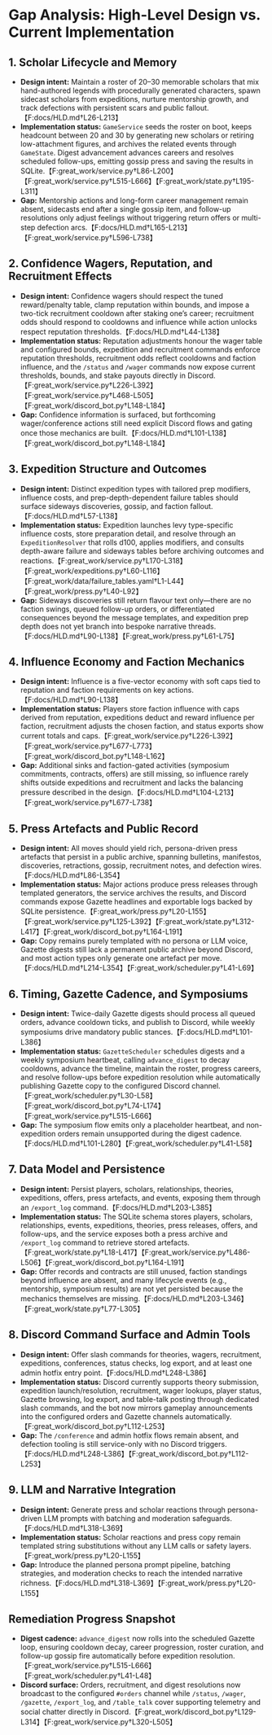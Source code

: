 # Gap Analysis: High-Level Design vs. Current Implementation

## 1. Scholar Lifecycle and Memory
- **Design intent:** Maintain a roster of 20–30 memorable scholars that mix hand-authored legends with procedurally generated characters, spawn sidecast scholars from expeditions, nurture mentorship growth, and track defections with persistent scars and public fallout.【F:docs/HLD.md†L26-L213】
- **Implementation status:** `GameService` seeds the roster on boot, keeps headcount between 20 and 30 by generating new scholars or retiring low-attachment figures, and archives the related events through `GameState`. Digest advancement advances careers and resolves scheduled follow-ups, emitting gossip press and saving the results in SQLite.【F:great_work/service.py†L86-L200】【F:great_work/service.py†L515-L666】【F:great_work/state.py†L195-L311】
- **Gap:** Mentorship actions and long-form career management remain absent, sidecasts end after a single gossip item, and follow-up resolutions only adjust feelings without triggering return offers or multi-step defection arcs.【F:docs/HLD.md†L165-L213】【F:great_work/service.py†L596-L738】

## 2. Confidence Wagers, Reputation, and Recruitment Effects
- **Design intent:** Confidence wagers should respect the tuned reward/penalty table, clamp reputation within bounds, and impose a two-tick recruitment cooldown after staking one’s career; recruitment odds should respond to cooldowns and influence while action unlocks respect reputation thresholds.【F:docs/HLD.md†L44-L138】
- **Implementation status:** Reputation adjustments honour the wager table and configured bounds, expedition and recruitment commands enforce reputation thresholds, recruitment odds reflect cooldowns and faction influence, and the `/status` and `/wager` commands now expose current thresholds, bounds, and stake payouts directly in Discord.【F:great_work/service.py†L226-L392】【F:great_work/service.py†L468-L505】【F:great_work/discord_bot.py†L148-L184】
- **Gap:** Confidence information is surfaced, but forthcoming wager/conference actions still need explicit Discord flows and gating once those mechanics are built.【F:docs/HLD.md†L101-L138】【F:great_work/discord_bot.py†L148-L184】

## 3. Expedition Structure and Outcomes
- **Design intent:** Distinct expedition types with tailored prep modifiers, influence costs, and prep-depth-dependent failure tables should surface sideways discoveries, gossip, and faction fallout.【F:docs/HLD.md†L57-L138】
- **Implementation status:** Expedition launches levy type-specific influence costs, store preparation detail, and resolve through an `ExpeditionResolver` that rolls d100, applies modifiers, and consults depth-aware failure and sideways tables before archiving outcomes and reactions.【F:great_work/service.py†L170-L318】【F:great_work/expeditions.py†L60-L116】【F:great_work/data/failure_tables.yaml†L1-L44】【F:great_work/press.py†L40-L92】
- **Gap:** Sideways discoveries still return flavour text only—there are no faction swings, queued follow-up orders, or differentiated consequences beyond the message templates, and expedition prep depth does not yet branch into bespoke narrative threads.【F:docs/HLD.md†L90-L138】【F:great_work/press.py†L61-L75】

## 4. Influence Economy and Faction Mechanics
- **Design intent:** Influence is a five-vector economy with soft caps tied to reputation and faction requirements on key actions.【F:docs/HLD.md†L90-L138】
- **Implementation status:** Players store faction influence with caps derived from reputation, expeditions deduct and reward influence per faction, recruitment adjusts the chosen faction, and status exports show current totals and caps.【F:great_work/service.py†L226-L392】【F:great_work/service.py†L677-L773】【F:great_work/discord_bot.py†L148-L162】
- **Gap:** Additional sinks and faction-gated activities (symposium commitments, contracts, offers) are still missing, so influence rarely shifts outside expeditions and recruitment and lacks the balancing pressure described in the design.【F:docs/HLD.md†L104-L213】【F:great_work/service.py†L677-L738】

## 5. Press Artefacts and Public Record
- **Design intent:** All moves should yield rich, persona-driven press artefacts that persist in a public archive, spanning bulletins, manifestos, discoveries, retractions, gossip, recruitment notes, and defection wires.【F:docs/HLD.md†L86-L354】
- **Implementation status:** Major actions produce press releases through templated generators, the service archives the results, and Discord commands expose Gazette headlines and exportable logs backed by SQLite persistence.【F:great_work/press.py†L20-L155】【F:great_work/service.py†L125-L392】【F:great_work/state.py†L312-L417】【F:great_work/discord_bot.py†L164-L191】
- **Gap:** Copy remains purely templated with no persona or LLM voice, Gazette digests still lack a permanent public archive beyond Discord, and most action types only generate one artefact per move.【F:docs/HLD.md†L214-L354】【F:great_work/scheduler.py†L41-L69】

## 6. Timing, Gazette Cadence, and Symposiums
- **Design intent:** Twice-daily Gazette digests should process all queued orders, advance cooldown ticks, and publish to Discord, while weekly symposiums drive mandatory public stances.【F:docs/HLD.md†L101-L386】
- **Implementation status:** `GazetteScheduler` schedules digests and a weekly symposium heartbeat, calling `advance_digest` to decay cooldowns, advance the timeline, maintain the roster, progress careers, and resolve follow-ups before expedition resolution while automatically publishing Gazette copy to the configured Discord channel.【F:great_work/scheduler.py†L30-L58】【F:great_work/discord_bot.py†L74-L174】【F:great_work/service.py†L515-L666】
- **Gap:** The symposium flow emits only a placeholder heartbeat, and non-expedition orders remain unsupported during the digest cadence.【F:docs/HLD.md†L101-L280】【F:great_work/scheduler.py†L41-L58】

## 7. Data Model and Persistence
- **Design intent:** Persist players, scholars, relationships, theories, expeditions, offers, press artefacts, and events, exposing them through an `/export_log` command.【F:docs/HLD.md†L203-L385】
- **Implementation status:** The SQLite schema stores players, scholars, relationships, events, expeditions, theories, press releases, offers, and follow-ups, and the service exposes both a press archive and `/export_log` command to retrieve stored artefacts.【F:great_work/state.py†L18-L417】【F:great_work/service.py†L486-L506】【F:great_work/discord_bot.py†L164-L191】
- **Gap:** Offer records and contracts are still unused, faction standings beyond influence are absent, and many lifecycle events (e.g., mentorship, symposium results) are not yet persisted because the mechanics themselves are missing.【F:docs/HLD.md†L203-L346】【F:great_work/state.py†L77-L305】

## 8. Discord Command Surface and Admin Tools
- **Design intent:** Offer slash commands for theories, wagers, recruitment, expeditions, conferences, status checks, log export, and at least one admin hotfix entry point.【F:docs/HLD.md†L248-L386】
- **Implementation status:** Discord currently supports theory submission, expedition launch/resolution, recruitment, wager lookups, player status, Gazette browsing, log export, and table-talk posting through dedicated slash commands, and the bot now mirrors gameplay announcements into the configured orders and Gazette channels automatically.【F:great_work/discord_bot.py†L112-L253】
- **Gap:** The `/conference` and admin hotfix flows remain absent, and defection tooling is still service-only with no Discord triggers.【F:docs/HLD.md†L248-L386】【F:great_work/discord_bot.py†L112-L253】

## 9. LLM and Narrative Integration
- **Design intent:** Generate press and scholar reactions through persona-driven LLM prompts with batching and moderation safeguards.【F:docs/HLD.md†L318-L369】
- **Implementation status:** Scholar reactions and press copy remain templated string substitutions without any LLM calls or safety layers.【F:great_work/press.py†L20-L155】
- **Gap:** Introduce the planned persona prompt pipeline, batching strategies, and moderation checks to reach the intended narrative richness.【F:docs/HLD.md†L318-L369】【F:great_work/press.py†L20-L155】

## Remediation Progress Snapshot
- **Digest cadence:** `advance_digest` now rolls into the scheduled Gazette loop, ensuring cooldown decay, career progression, roster curation, and follow-up gossip fire automatically before expedition resolution.【F:great_work/service.py†L515-L666】【F:great_work/scheduler.py†L41-L48】
- **Discord surface:** Orders, recruitment, and digest resolutions now broadcast to the configured `#orders` channel while `/status`, `/wager`, `/gazette`, `/export_log`, and `/table_talk` cover supporting telemetry and social chatter directly in Discord.【F:great_work/discord_bot.py†L129-L314】【F:great_work/service.py†L320-L505】

